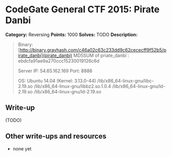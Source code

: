 # CodeGate General CTF 2015: Pirate Danbi

**Category:** Reversing
**Points:** 1000
**Solves:** TODO
**Description:** 

> Binary: [http://binary.grayhash.com/c46a02c63c233dd9c62cececff9f52b5/pirate_danbi](pirate_danbi)
> MD5SUM of priate_danbi : ebdcfa91ae9a270ccc15230019126c6d 
> 
> Server IP: 54.65.162.169
> Port: 8888
> 
> OS: Ubuntu 14.04 (Kernel: 3.13.0-44)
> /lib/x86_64-linux-gnu/libc-2.19.so
> /lib/x86_64-linux-gnu/libbz2.so.1.0.4
> /lib/x86_64-linux-gnu/ld-2.19.so
> /lib/x86_64-linux-gnu/ld-2.19.so

## Write-up

(TODO)

## Other write-ups and resources

* none yet